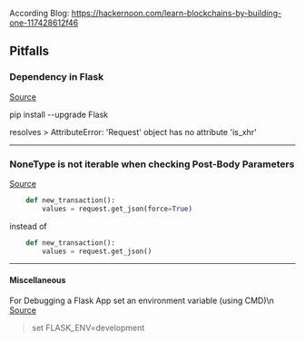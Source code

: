 According Blog:
https://hackernoon.com/learn-blockchains-by-building-one-117428612f46

## Pitfalls

### Dependency in Flask 
[Source][1]

pip install --upgrade Flask

resolves > AttributeError: 'Request' object has no attribute 'is_xhr'

---

### NoneType is not iterable when checking Post-Body Parameters 
[Source][2]

```python
    def new_transaction():
        values = request.get_json(force=True)
```

instead of 

```python
    def new_transaction():
        values = request.get_json()
```

---

#### Miscellaneous

For Debugging a Flask App set an environment variable (using CMD)\n
[Source][3]

> set FLASK_ENV=development

[1]: https://stackoverflow.com/questions/60131900/weird-is-xhr-error-when-deploying-flask-app-to-heroku
[2]: https://github.com/dvf/blockchain/issues/75
[3]: https://stackoverflow.com/questions/17309889/how-to-debug-a-flask-app

